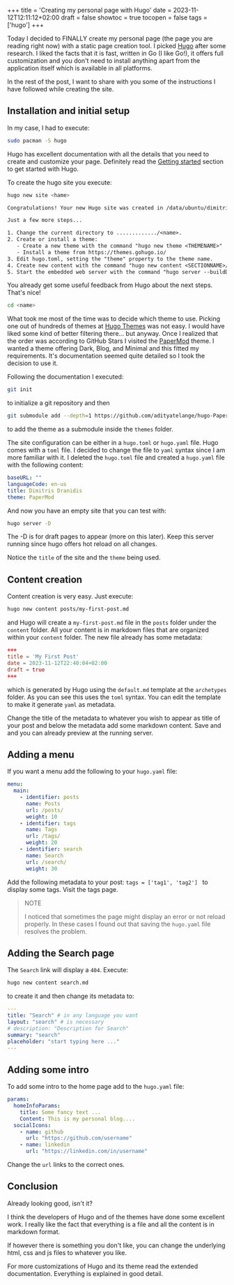 +++
title = 'Creating my personal page with Hugo'
date = 2023-11-12T12:11:12+02:00
draft = false
showtoc = true
tocopen = false
tags = ['hugo']
+++

Today I decided to FINALLY create my personal page (the page you are reading right now) with a static page creation tool. I picked [Hugo](https://gohugo.io/) after some research. I liked the facts that it is fast, written in Go (I like Go!), it offers full customization and you don't need to install anything apart from the application itself which is available in all platforms.

In the rest of the post, I want to share with you some of the instructions I have followed while creating the site.

## Installation and initial setup

In my case, I had to execute:

```sh
sudo pacman -S hugo
```

Hugo has excellent documentation with all the details that you need to create and customize your page. Definitely read the [Getting started](https://gohugo.io/getting-started/) section to get started with Hugo.

To create the hugo site you execute:

```sh
hugo new site <hame>
```

```txt
Congratulations! Your new Hugo site was created in /data/ubuntu/dimitris/git/hugo/testing.

Just a few more steps...

1. Change the current directory to ............./<name>.
2. Create or install a theme:
   - Create a new theme with the command "hugo new theme <THEMENAME>"
   - Install a theme from https://themes.gohugo.io/
3. Edit hugo.toml, setting the "theme" property to the theme name.
4. Create new content with the command "hugo new content <SECTIONNAME>/<FILENAME>.<FORMAT>".
5. Start the embedded web server with the command "hugo server --buildDrafts".
```

You already get some useful feedback from Hugo about the next steps. That's nice!

```sh
cd <name>
```

What took me most of the time was to decide which theme to use. Picking one out of hundreds of themes at [Hugo Themes](https://themes.gohugo.io/) was not easy. I would have liked some kind of better filtering there... but anyway. Once I realized that the order was according to GitHub Stars I visited the [PaperMod](https://github.com/adityatelange/hugo-PaperMod) theme. I wanted a theme offering Dark, Blog, and Minimal and this fitted my requirements. It's documentation seemed quite detailed so I took the decision to use it.

Following the documentation I executed:

```sh
git init
```

to initialize a git repository and then

```sh
git submodule add --depth=1 https://github.com/adityatelange/hugo-PaperMod.git themes/PaperMod
```

to add the theme as a submodule inside the `themes` folder.

The site configuration can be either in a `hugo.toml` or `hugo.yaml` file. Hugo comes with a `toml` file. I decided to change the file to `yaml` syntax since I am more familiar with it. I deleted the `hugo.toml` file and created a `hugo.yaml` file with the following content:

```yaml
baseURL: ""
languageCode: en-us
title: Dimitris Dranidis
theme: PaperMod
```

And now you have an empty site that you can test with:

```sh
hugo server -D
```

The -D is for draft pages to appear (more on this later). Keep this server running since hugo offers hot reload on all changes.

Notice the `title` of the site and the `theme` being used.

## Content creation

Content creation is very easy. Just execute:

```sh
hugo new content posts/my-first-post.md
```

and Hugo will create a `my-first-post.md` file in the `posts` folder under the `content` folder. All your content is in markdown files that are organized within your `content` folder. The new file already has some metadata:

```toml
+++
title = 'My First Post'
date = 2023-11-12T22:40:04+02:00
draft = true
+++
```

which is generated by Hugo using the `default.md` template at the `archetypes` folder. As you can see this uses the `toml` syntax. You can edit the template to make it generate `yaml` as metadata.

Change the title of the metadata to whatever you wish to appear as title of your post and below the metadata add some markdown content. Save and and you can already preview at the running server.

## Adding a menu

If you want a menu add the following to your `hugo.yaml` file:

```yaml
menu:
  main:
    - identifier: posts
      name: Posts
      url: /posts/
      weight: 10
    - identifier: tags
      name: Tags
      url: /tags/
      weight: 20
    - identifier: search
      name: Search
      url: /search/
      weight: 30
```

Add the following metadata to your post: `tags = ['tag1', 'tag2']
` to display some tags. Visit the tags page.

> NOTE
>
> I noticed that sometimes the page might display an error or not reload properly. In these cases I found out that saving the `hugo.yaml` file resolves the problem.

## Adding the Search page

The `Search` link will display a `404`. Execute:

```sh
hugo new content search.md
```

to create it and then change its metadata to:

```yaml
---
title: "Search" # in any language you want
layout: "search" # is necessary
# description: "Description for Search"
summary: "search"
placeholder: "start typing here ..."
---
```

## Adding some intro

To add some intro to the home page add to the `hugo.yaml` file:

```yaml
params:
  homeInfoParams:
    title: Some fancy text ...
    Content: This is my personal blog....
  socialIcons:
    - name: github
      url: "https://github.com/username"
    - name: linkedin
      url: "https://linkedin.com/in/username"
```

Change the `url` links to the correct ones.

## Conclusion

Already looking good, isn't it?

I think the developers of Hugo and of the themes have done some excellent work. I really like the fact that everything is a file and all the content is in markdown format.

If however there is something you don't like, you can change the underlying html, css and js files to whatever you like.

For more customizations of Hugo and its theme read the extended documentation. Everything is explained in good detail.
